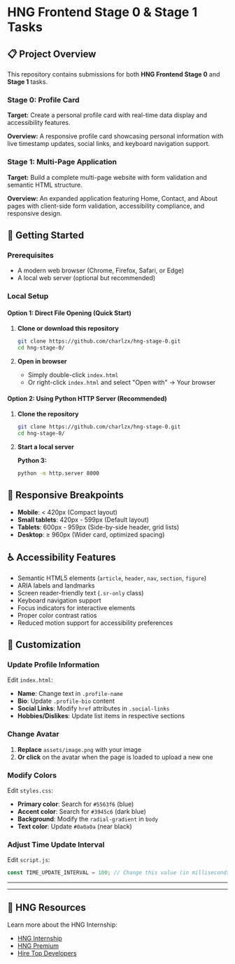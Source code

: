 # HNG Frontend Stage 0 & Stage 1 Tasks


## 📋 Project Overview

This repository contains submissions for both **HNG Frontend Stage 0** and **Stage 1** tasks.

### Stage 0: Profile Card
**Target:** Create a personal profile card with real-time data display and accessibility features.

**Overview:** A responsive profile card showcasing personal information with live timestamp updates, social links, and keyboard navigation support.

### Stage 1: Multi-Page Application
**Target:** Build a complete multi-page website with form validation and semantic HTML structure.

**Overview:** An expanded application featuring Home, Contact, and About pages with client-side form validation, accessibility compliance, and responsive design. 


## 🚀 Getting Started

### Prerequisites

- A modern web browser (Chrome, Firefox, Safari, or Edge)
- A local web server (optional but recommended)

### Local Setup

#### Option 1: Direct File Opening (Quick Start)

1. **Clone or download this repository**
   ```bash
   git clone https://github.com/charlzx/hng-stage-0.git
   cd hng-stage-0/
   ```

2. **Open in browser**
   - Simply double-click `index.html`
   - Or right-click `index.html` and select "Open with" → Your browser

#### Option 2: Using Python HTTP Server (Recommended)

1. **Clone the repository**
   ```bash
   git clone https://github.com/charlzx/hng-stage-0.git
   cd hng-stage-0/
   ```

2. **Start a local server**
   
   **Python 3:**
   ```bash
   python -m http.server 8000
   ```

## 📱 Responsive Breakpoints

- **Mobile**: < 420px (Compact layout)
- **Small tablets**: 420px - 599px (Default layout)
- **Tablets**: 600px - 959px (Side-by-side header, grid lists)
- **Desktop**: ≥ 960px (Wider card, optimized spacing)

## ♿ Accessibility Features

- Semantic HTML5 elements (`article`, `header`, `nav`, `section`, `figure`)
- ARIA labels and landmarks
- Screen reader-friendly text (`.sr-only` class)
- Keyboard navigation support
- Focus indicators for interactive elements
- Proper color contrast ratios
- Reduced motion support for accessibility preferences

## 🎨 Customization

### Update Profile Information

Edit `index.html`:
- **Name**: Change text in `.profile-name`
- **Bio**: Update `.profile-bio` content
- **Social Links**: Modify `href` attributes in `.social-links`
- **Hobbies/Dislikes**: Update list items in respective sections

### Change Avatar

1. **Replace** `assets/image.png` with your image
2. **Or click** on the avatar when the page is loaded to upload a new one

### Modify Colors

Edit `styles.css`:
- **Primary color**: Search for `#5563f6` (blue)
- **Accent color**: Search for `#3945c6` (dark blue)
- **Background**: Modify the `radial-gradient` in `body`
- **Text color**: Update `#0a0a0a` (near black)

### Adjust Time Update Interval

Edit `script.js`:
```javascript
const TIME_UPDATE_INTERVAL = 100; // Change this value (in milliseconds)
```

___
___

## 🔗 HNG Resources

Learn more about the HNG Internship:
- [HNG Internship](https://hng.tech/internship)
- [HNG Premium](https://hng.tech/premium)
- [Hire Top Developers](https://hng.tech/hire)
